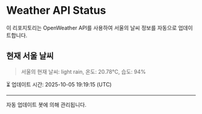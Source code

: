 
# Weather API Status

이 리포지토리는 OpenWeather API를 사용하여 서울의 날씨 정보를 자동으로 업데이트합니다.

## 현재 서울 날씨
> 서울의 현재 날씨: light rain, 온도: 20.78°C, 습도: 94%

⏳ 업데이트 시간: 2025-10-05 19:19:15 (UTC)

---
자동 업데이트 봇에 의해 관리됩니다.

